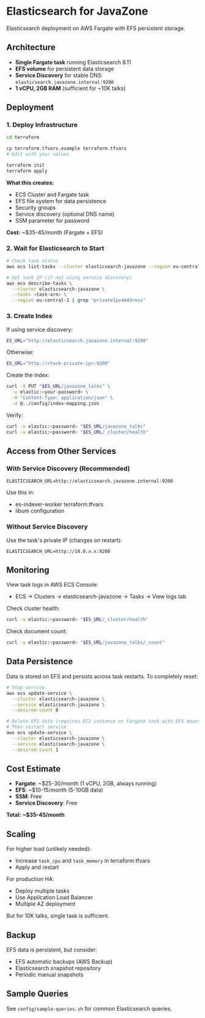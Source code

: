 # Elasticsearch for JavaZone

Elasticsearch deployment on AWS Fargate with EFS persistent storage.

## Architecture

- **Single Fargate task** running Elasticsearch 8.11
- **EFS volume** for persistent data storage
- **Service Discovery** for stable DNS: `elasticsearch.javazone.internal:9200`
- **1 vCPU, 2GB RAM** (sufficient for ~10K talks)

## Deployment

### 1. Deploy Infrastructure

```bash
cd terraform

cp terraform.tfvars.example terraform.tfvars
# Edit with your values

terraform init
terraform apply
```

**What this creates:**
- ECS Cluster and Fargate task
- EFS file system for data persistence
- Security groups
- Service discovery (optional DNS name)
- SSM parameter for password

**Cost:** ~$35-45/month (Fargate + EFS)

### 2. Wait for Elasticsearch to Start

```bash
# Check task status
aws ecs list-tasks --cluster elasticsearch-javazone --region eu-central-1

# Get task IP (if not using service discovery)
aws ecs describe-tasks \
  --cluster elasticsearch-javazone \
  --tasks <task-arn> \
  --region eu-central-1 | grep "privateIpv4Address"
```

### 3. Create Index

If using service discovery:
```bash
ES_URL="http://elasticsearch.javazone.internal:9200"
```

Otherwise:
```bash
ES_URL="http://<task-private-ip>:9200"
```

Create the index:
```bash
curl -X PUT "$ES_URL/javazone_talks" \
  -u elastic:<your-password> \
  -H "Content-Type: application/json" \
  -d @../config/index-mapping.json
```

Verify:
```bash
curl -u elastic:<password> "$ES_URL/javazone_talks"
curl -u elastic:<password> "$ES_URL/_cluster/health"
```

## Access from Other Services

### With Service Discovery (Recommended)
```
ELASTICSEARCH_URL=http://elasticsearch.javazone.internal:9200
```

Use this in:
- es-indexer-worker terraform.tfvars
- libum configuration

### Without Service Discovery
Use the task's private IP (changes on restart):
```
ELASTICSEARCH_URL=http://10.0.x.x:9200
```

## Monitoring

View task logs in AWS ECS Console:
- ECS → Clusters → elasticsearch-javazone → Tasks → View logs tab

Check cluster health:
```bash
curl -u elastic:<password> "$ES_URL/_cluster/health"
```

Check document count:
```bash
curl -u elastic:<password> "$ES_URL/javazone_talks/_count"
```

## Data Persistence

Data is stored on EFS and persists across task restarts. To completely reset:

```bash
# Stop service
aws ecs update-service \
  --cluster elasticsearch-javazone \
  --service elasticsearch-javazone \
  --desired-count 0

# Delete EFS data (requires EC2 instance or Fargate task with EFS mounted)
# Then restart service
aws ecs update-service \
  --cluster elasticsearch-javazone \
  --service elasticsearch-javazone \
  --desired-count 1
```

## Cost Estimate

- **Fargate**: ~$25-30/month (1 vCPU, 2GB, always running)
- **EFS**: ~$10-15/month (5-10GB data)
- **SSM**: Free
- **Service Discovery**: Free

**Total: ~$35-45/month**

## Scaling

For higher load (unlikely needed):
- Increase `task_cpu` and `task_memory` in terraform.tfvars
- Apply and restart

For production HA:
- Deploy multiple tasks
- Use Application Load Balancer
- Multiple AZ deployment

But for 10K talks, single task is sufficient.

## Backup

EFS data is persistent, but consider:
- EFS automatic backups (AWS Backup)
- Elasticsearch snapshot repository
- Periodic manual snapshots

## Sample Queries

See `config/sample-queries.sh` for common Elasticsearch queries.
